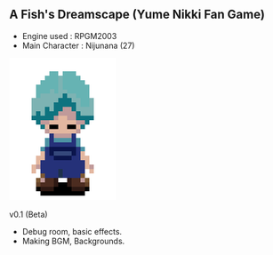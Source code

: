 ## A Fish's Dreamscape (Yume Nikki Fan Game)

- Engine used : RPGM2003
- Main Character : Nijunana (27)

![Nijunana](/SPRITE/Template.png)

v0.1 (Beta)
- Debug room, basic effects.
- Making BGM, Backgrounds.
